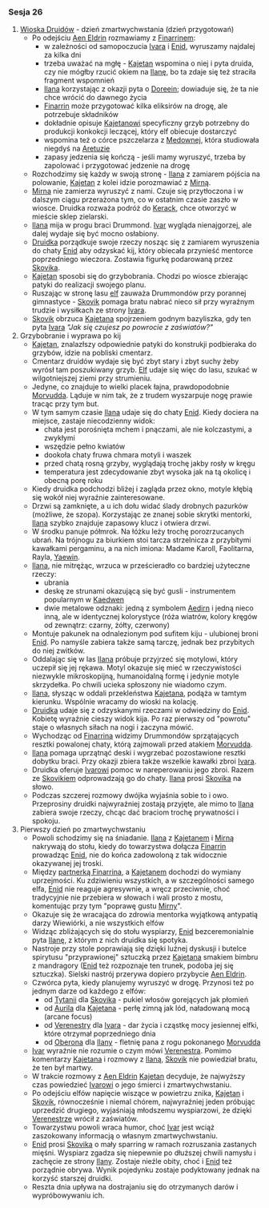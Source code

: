 ### Sesja 26
1. [Wioska Druidów](#l_wioska) - dzień zmartwychwstania (dzień przygotowań)
    * Po odejściu [Aen Eldrin](#r_aen_eldrin) rozmawiamy z [Finarrinem](#p_druid_finarrin):
        * w zależności od samopoczucia [Ivara](#p_ivar) i [Enid](#p_enid), wyruszamy najdalej za kilka dni
        * trzeba uważać na mgłę - [Kajetan](#g_kajetan) wspomina o niej i pyta druida, czy nie mógłby rzucić okiem na [Ilanę](#g_ilana), bo ta zdaje się też straciła fragment wspomnień
        * [Ilana](#g_ilana) korzystając z okazji pyta o [Doreein](#p_doreein); dowiaduje się, że ta nie chce wrócić do dawnego życia
        * [Finarrin](#p_druid_finarrin) może przygotować kilka eliksirów na drogę, ale potrzebuje składników
        * dokładnie opisuje [Kajetanowi](#g_kajetan) specyficzny grzyb potrzebny do produkcji konkokcji leczącej, który elf obiecuje dostarczyć
        * wspomina też o córce pszczelarza z [Medownej](#l_medowna), która studiowała niegdyś na [Aretuzie](#l_wyspa_thanedd)
        * zapasy jedzenia się kończą - jeśli mamy wyruszyć, trzeba by zapolować i przygotować jedzenie na drogę
    * Rozchodzimy się każdy w swoją stronę - [Ilana](#g_ilana) z zamiarem pójścia na polowanie, [Kajetan](#g_kajetan) z kolei idzie porozmawiać z [Mirną](#p_mirna).
    * [Mirna](#p_mirna) nie zamierza wyruszyć z nami. Czuje się przytłoczona i w dalszym ciągu przerażona tym, co w ostatnim czasie zaszło w wiosce. Druidka rozważa podróż do [Kerack](#l_kerack), chce otworzyć w mieście sklep zielarski.
    * [Ilana](#g_ilana) mija w progu braci Drummond. [Ivar](#p_ivar) wygląda nienajgorzej, ale dalej wydaje się być mocno osłabiony.
    * [Druidka](#g_ilana) porządkuje swoje rzeczy nosząc się z zamiarem wyruszenia do chaty [Enid](#p_enid) aby odzyskać kij, który obiecała przynieść mentorce poprzedniego wieczora. Zostawia figurkę podarowaną przez [Skovika](#p_skovik).
    * [Kajetan](#g_kajetan) sposobi się do grzybobrania. Chodzi po wiosce zbierając patyki do realizacji swojego planu. 
    * Ruszając w stronę lasu [elf](#g_kajetan) zauważa Drummondów przy porannej gimnastyce - [Skovik](#p_skovik) pomaga bratu nabrać nieco sił przy wyraźnym trudzie i wysiłkach ze strony [Ivara](#p_ivar).
    * [Skovik](#p_skovik) obrzuca [Kajetana](#g_kajetan) spojrzeniem godnym bazyliszka, gdy ten pyta [Ivara](#p_ivar) _"Jak się czujesz po powrocie z zaświatów?"_
2. Grzybobranie i wyprawa po kij
    * [Kajetan](#g_kajetan), znalazłszy odpowiednie patyki do konstrukji podbieraka do grzybów, idzie na pobliski cmentarz.
    * Cmentarz druidów wydaje się być zbyt stary i zbyt suchy żeby wyrósł tam poszukiwany grzyb. [Elf](#g_kajetan) udaje się więc do lasu, szukać w wilgotniejszej ziemi przy strumieniu.
    * Jedyne, co znajduje to wielki placek łajna, prawdopodobnie [Morvudda](#b_bizoktor). Ląduje w nim tak, że z trudem wyszarpuje nogę prawie tracąc przy tym but.
    * W tym samym czasie [Ilana](#g_ilana) udaje się do chaty [Enid](#g_ilana). Kiedy dociera na miejsce, zastaje niecodzienny widok: 
        * chata jest porośnięta mchem i pnączami, ale nie kolczastymi, a zwykłymi
        * wszędzie pełno kwiatów
        * dookoła chaty fruwa chmara motyli i waszek
        * przed chatą rosną grzyby, wyglądają trochę jakby rosły w kręgu
        * temperatura jest zdecydowanie zbyt wysoka jak na tą okolicę i obecną porę roku
    * Kiedy druidka podchodzi bliżej i zagląda przez okno, motyle kłębią się wokół niej wyraźnie zainteresowane.
    * Drzwi są zamknięte, a u ich dołu widać ślady drobnych pazurków (możliwe, że szopa). Korzystając ze znanej sobie skrytki mentorki, [Ilana](#g_ilana) szybko znajduje zapasowy klucz i otwiera drzwi.
    * W środku panuje półmrok. Na łóżku leży trochę porozrzucanych ubrań. Na trójnogu za biurkiem stoi tarcza strzelnicza z przybitymi kawałkami pergaminu, a na nich imiona: Madame Karoll, Faolitarna, Rayla, [Yaewin](#p_yaevinn).
    * [Ilana](#g_ilana), nie mitrężąc, wrzuca w prześcieradło co bardziej użyteczne rzeczy:
        * ubrania
        * deskę ze strunami okazującą się być gusli - instrumentem popularnym w [Kaedwen](#l_kaedwen)
        * dwie metalowe odznaki: jedną z symbolem [Aedirn](#l_aedirn) i jedną nieco inną, ale w identycznej kolorystyce (róża wiatrów, kolory kręgów od zewnątrz: czarny, żółty, czerwony)
    * Montuje pakunek na odnalezionym pod sufitem kiju - ulubionej broni [Enid](#p_enid). Po namyśle zabiera także samą tarczę, jednak bez przybitych do niej zwitków.
    * Oddalając się w las [Ilana](#g_ilana) próbuje przyjrzeć się motylowi, który uczepił się jej rękawa. Motyl okazuje się mieć w rzeczywistości niezwykle mikroskopijną, humanoidalną formę i jedynie motyle skrzydełka. Po chwili ucieka spłoszony nie wiadomo czym.
    * [Ilana](#g_ilana), słysząc w oddali przekleństwa [Kajetana](#g_kajetan), podąża w tamtym kierunku. Wspólnie wracamy do wioski na kolację.
    * [Druidka](#g_ilana) udaje się z odzyskanymi rzeczami w odwiedziny do [Enid](#p_enid). Kobietę wyraźnie cieszy widok kija. Po raz pierwszy od "powrotu" staje o własnych siłach na nogi i zaczyna mówić.
    * Wychodząc od [Finarrina](#p_druid_finarrin) widzimy Drummondów sprzątających resztki powalonej chaty, którą zajmowali przed atakiem [Morvudda](#b_bizoktor). 
    * [Ilana](#g_ilana) pomaga uprzątnąć deski i wygrzebać pozostawione resztki dobytku braci. Przy okazji zbiera także wszelkie kawałki zbroi [Ivara](#p_ivar).
    * Druidka oferuje [Ivarowi](#p_ivar) pomoc w nareperowaniu jego zbroi. Razem ze [Skovikiem](#p_skovik) odprowadzają go do chaty. [Ilana](#g_ilana) prosi [Skovika](#p_skovik) na słowo.
    * Podczas szczerej rozmowy dwójka wyjaśnia sobie to i owo. Przeprosiny druidki najwyraźniej zostają przyjęte, ale mimo to [Ilana](#g_ilana) zabiera swoje rzeczy, chcąc dać braciom trochę prywatności i spokoju.
3. Pierwszy dzień po zmartwychwstaniu
    * Powoli schodzimy się na śniadanie. [Ilana](#g_ilana) z [Kajetanem](#g_kajetan) i [Mirną](#p_mirna) nakrywają do stołu, kiedy do towarzystwa dołącza [Finarrin](#p_druid_finarrin) prowadząc [Enid](#p_enid), nie do końca zadowoloną z tak widocznie okazywanej jej troski.
    * Między [partnerką Finarrina](#p_enid), a [Kajetanem](#g_kajetan) dochodzi do wymiany uprzejmości. Ku zdziwieniu wszystkich, a w szczególności samego elfa, [Enid](#p_enid) nie reaguje agresywnie, a wręcz przeciwnie, choć tradycyjnie nie przebiera w słowach i wali prosto z mostu, komentując przy tym "poprawę gustu [Mirny](#p_mirna)".
    * Okazuje się że wracająca do zdrowia mentorka wyjątkową antypatią darzy Wiewiórki, a nie wszystkich elfów
    * Widząc zbliżających się do stołu wyspiarzy, [Enid](#p_enid) bezceremonialnie pyta [Ilanę](#g_ilana), z którym z nich druidka się spotyka.
    * Nastroje przy stole poprawiają się dzięki luźnej dyskusji i butelce spirytusu "przyprawionej" sztuczką przez [Kajetana](#g_kajetan) smakiem bimbru z mandragory ([Enid](#p_enid) też rozpoznaje ten trunek, podoba jej się sztuczka). Sielski nastrój przerywa dopiero przybycie [Aen Eldrin](#r_aen_eldrin).
    * Czwórca pyta, kiedy planujemy wyruszyć w drogę. Przynosi też po jednym darze od każdego z elfów: 
        * od [Tytanii](#p_tytania) dla [Skovika](#p_skovik) - pukiel włosów gorejących jak płomień
        * od [Aurila](#p_auril) dla [Kajetana](#g_kajetan) - perłę zimną jak lód, naładowaną mocą (arcane focus)
        * od [Verenestry](#p_verenestra) dla [Ivara](#p_ivar) - dar życia i cząstkę mocy jesiennej elfki, które otrzymał poprzedniego dnia
        * od [Oberona](#p_oberon) dla [Ilany](#g_ilana) - fletnię pana z rogu pokonanego [Morvudda](#b_bizoktor)
    * [Ivar](#p_ivar) wyraźnie nie rozumie o czym mówi [Verenestra](#p_verenestra). Pomimo komentarzy [Kajetana](#g_kajetan) i rozmowy z [Ilaną](#g_ilana), [Skovik](#p_skovik) nie powiedział bratu, że ten był martwy.
    * W trakcie rozmowy z [Aen Eldrin](#r_aen_eldrin) [Kajetan](#g_kajetan) decyduje, że najwyższy czas powiedzieć [Ivarowi](#p_ivar) o jego śmierci i zmartwychwstaniu.
    * Po odejściu elfów napięcie wiszące w powietrzu znika, [Kajetan](#g_kajetan) i [Skovik](#p_skovik), równocześnie i niemal chórem, najwyraźniej jeden próbując uprzedzić drugiego, wyjaśniają młodszemu wyspiarzowi, że dzięki [Verenestrze](#p_ivar) wrócił z zaświatów.
    * Towarzystwu powoli wraca humor, choć [Ivar](#p_ivar) jest wciąż zaszokowany informacją o własnym zmartwychwstaniu.
    * [Enid](#p_enid) prosi [Skovika](#p_skovik) o mały sparring w ramach rozruszania zastanych mięśni. Wyspiarz zgadza się niepewnie po dłuższej chwili namysłu i zachęcie ze strony [Ilany](#g_ilana). Zostaje nieźle obity, choć i [Enid](#p_enid) też porządnie obrywa. Wynik pojedynku zostaje podyktowany jednak na korzyść starszej druidki.
    * Reszta dnia upływa na dostrajaniu się do otrzymanych darów i wypróbowywaniu ich.